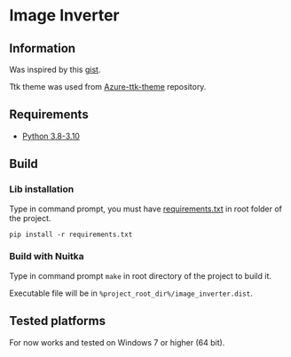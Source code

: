 # Image Inverter

## Information

Was inspired by this [gist](https://gist.github.com/MaxBQb/3140ffe5a3bc40301555cbf337eba4ad).

Ttk theme was used from [Azure-ttk-theme](https://github.com/rdbende/Azure-ttk-theme) repository.

## Requirements

* [Python 3.8-3.10](https://www.python.org/downloads/)

## Build

### Lib installation

Type in command prompt, you must have [requirements.txt](requirements.txt) in root folder of the project.

```
pip install -r requirements.txt
```

### Build with Nuitka

Type in command prompt `make` in root directory of the project to build it.

Executable file will be in `%project_root_dir%/image_inverter.dist`.

## Tested platforms

For now works and tested on Windows 7 or higher (64 bit).